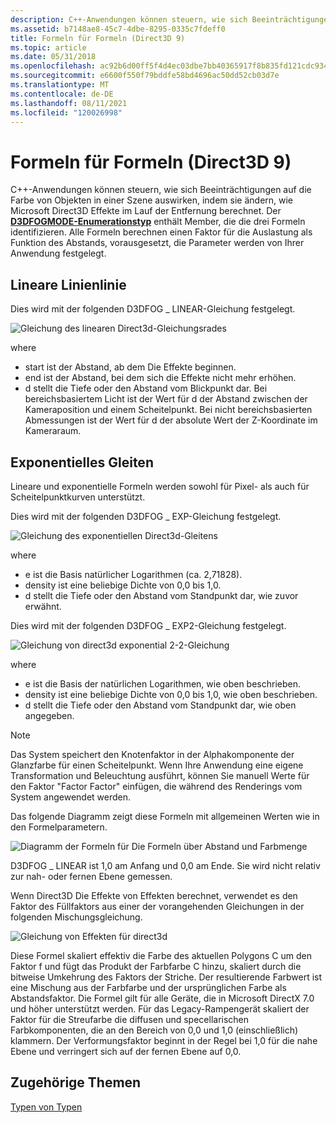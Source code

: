 ```yaml
---
description: C++-Anwendungen können steuern, wie sich Beeinträchtigungen auf die Farbe von Objekten in einer Szene auswirken, indem sie ändern, wie Microsoft Direct3D Effekte im Lauf der Entfernung berechnet.
ms.assetid: b7148ae8-45c7-4dbe-8295-0335c7fdeff0
title: Formeln für Formeln (Direct3D 9)
ms.topic: article
ms.date: 05/31/2018
ms.openlocfilehash: ac92b6d00ff5f4d4ec03dbe7bb40365917f8b835fd121cdc934c470c45c38814
ms.sourcegitcommit: e6600f550f79bddfe58bd4696ac50dd52cb03d7e
ms.translationtype: MT
ms.contentlocale: de-DE
ms.lasthandoff: 08/11/2021
ms.locfileid: "120026998"
---
```

# <a name="fog-formulas-direct3d-9"></a>Formeln für Formeln (Direct3D 9)

C++-Anwendungen können steuern, wie sich Beeinträchtigungen auf die Farbe von Objekten in einer Szene auswirken, indem sie ändern, wie Microsoft Direct3D Effekte im Lauf der Entfernung berechnet. Der [**D3DFOGMODE-Enumerationstyp**](./d3dfogmode.md) enthält Member, die die drei Formeln identifizieren. Alle Formeln berechnen einen Faktor für die Auslastung als Funktion des Abstands, vorausgesetzt, die Parameter werden von Ihrer Anwendung festgelegt.

## <a name="linear-fog"></a>Lineare Linienlinie

Dies wird mit der folgenden D3DFOG \_ LINEAR-Gleichung festgelegt.

![Gleichung des linearen Direct3d-Gleichungsrades](images/fogliner.png)

where

-   start ist der Abstand, ab dem Die Effekte beginnen.
-   end ist der Abstand, bei dem sich die Effekte nicht mehr erhöhen.
-   d stellt die Tiefe oder den Abstand vom Blickpunkt dar. Bei bereichsbasiertem Licht ist der Wert für d der Abstand zwischen der Kameraposition und einem Scheitelpunkt. Bei nicht bereichsbasierten Abmessungen ist der Wert für d der absolute Wert der Z-Koordinate im Kameraraum.

## <a name="exponential-fog"></a>Exponentielles Gleiten

Lineare und exponentielle Formeln werden sowohl für Pixel- als auch für Scheitelpunktkurven unterstützt.

Dies wird mit der folgenden D3DFOG \_ EXP-Gleichung festgelegt.

![Gleichung des exponentiellen Direct3d-Gleitens](images/fogexp.png)

where

-   e ist die Basis natürlicher Logarithmen (ca. 2,71828).
-   density ist eine beliebige Dichte von 0,0 bis 1,0.
-   d stellt die Tiefe oder den Abstand vom Standpunkt dar, wie zuvor erwähnt.

Dies wird mit der folgenden D3DFOG \_ EXP2-Gleichung festgelegt.

![Gleichung von direct3d exponential 2-2-Gleichung](images/fogexp2.png)

where

-   e ist die Basis der natürlichen Logarithmen, wie oben beschrieben.
-   density ist eine beliebige Dichte von 0,0 bis 1,0, wie oben beschrieben.
-   d stellt die Tiefe oder den Abstand vom Standpunkt dar, wie oben angegeben.

> [!Note]  
> Das System speichert den Knotenfaktor in der Alphakomponente der Glanzfarbe für einen Scheitelpunkt. Wenn Ihre Anwendung eine eigene Transformation und Beleuchtung ausführt, können Sie manuell Werte für den Faktor "Factor Factor" einfügen, die während des Renderings vom System angewendet werden.

 

Das folgende Diagramm zeigt diese Formeln mit allgemeinen Werten wie in den Formelparametern.

![Diagramm der Formeln für Die Formeln über Abstand und Farbmenge](images/foggraph.png)

D3DFOG \_ LINEAR ist 1,0 am Anfang und 0,0 am Ende. Sie wird nicht relativ zur nah- oder fernen Ebene gemessen.

Wenn Direct3D Die Effekte von Effekten berechnet, verwendet es den Faktor des Füllfaktors aus einer der vorangehenden Gleichungen in der folgenden Mischungsgleichung.

![Gleichung von Effekten für direct3d](images/fogcalc.png)

Diese Formel skaliert effektiv die Farbe des aktuellen Polygons C um den Faktor f und fügt das Produkt der Farbfarbe C hinzu, skaliert durch die bitweise Umkehrung des Faktors der Striche. Der resultierende Farbwert ist eine Mischung aus der Farbfarbe und der ursprünglichen Farbe als Abstandsfaktor. Die Formel gilt für alle Geräte, die in Microsoft DirectX 7.0 und höher unterstützt werden. Für das Legacy-Rampengerät skaliert der Faktor für die Streufarbe die diffusen und specellarischen Farbkomponenten, die an den Bereich von 0,0 und 1,0 (einschließlich) klammern. Der Verformungsfaktor beginnt in der Regel bei 1,0 für die nahe Ebene und verringert sich auf der fernen Ebene auf 0,0.

## <a name="related-topics"></a>Zugehörige Themen

<dl> <dt>

[Typen von Typen](fog-types.md)
</dt> </dl>

 

 
